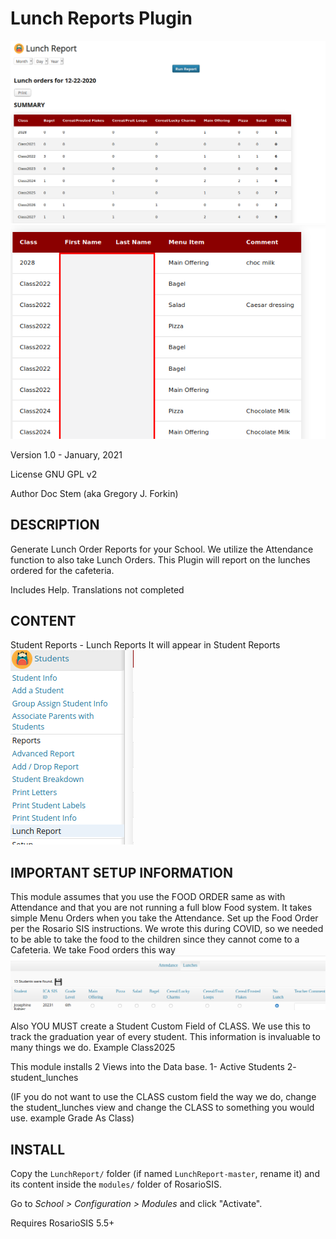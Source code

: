 Lunch Reports Plugin
====================

![screenshot](LunchReport.png)
![screenshot](detailed.png)

Version 1.0 - January, 2021

License GNU GPL v2

Author Doc Stem (aka Gregory J. Forkin)



DESCRIPTION
-----------
Generate Lunch Order Reports for your School.
We utilize the Attendance function to also take Lunch Orders. This Plugin will report on the lunches ordered for the cafeteria.


Includes Help.
Translations not completed

CONTENT
---------
Student
	Reports
	- Lunch Reports
It will appear in Student Reports
![screenshot](menuplacement.png)
	

IMPORTANT SETUP INFORMATION
---------------------------
This module assumes that you use the FOOD ORDER same as with Attendance and that you are not running a full blow Food system. It takes simple Menu Orders when you take the Attendance. Set up the Food Order per the Rosario SIS instructions. We wrote this during COVID, so we needed to be able to take the food to the children since they cannot come to a Cafeteria.
We take Food orders this way ![screenshot](attendanceFood.png)

Also YOU MUST create a Student Custom Field of CLASS. We use this to track the graduation year of every student. This information is invaluable to many things we do. Example Class2025

This module installs 2 Views into the Data base. 
1- Active Students
2- student_lunches

(IF you do not want to use the CLASS custom field the way we do, change the student_lunches view and change the CLASS to something you would use. example Grade As Class)

INSTALL
-------
Copy the `LunchReport/` folder (if named `LunchReport-master`, rename it) and its content inside the `modules/` folder of RosarioSIS.

Go to _School > Configuration > Modules_ and click "Activate".

Requires RosarioSIS 5.5+
